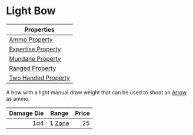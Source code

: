 # Light Bow

| Properties                                                                  |
| --------------------------------------------------------------------------- |
| [Ammo Property](../../Weapon%20Properties/Ammo%20Property.md)               |
| [Expertise Property](../../Weapon%20Properties/Expertise%20Property.md)     |
| [Mundane Property](../../Material%20Properties/Mundane%20Property.md)       |
| [Ranged Property](../../Weapon%20Properties/Ranged%20Property.md)           |
| [Two Handed Property](../../Weapon%20Properties/Two%20Handed%20Property.md) |

A bow with a light manual draw weight that can be used to shoot an [Arrow](../Ammo/Arrow.md) as ammo.

| Damage Die | Range                                                          | Price |
| ---------: | -------------------------------------------------------------- | ----: |
|        1d4 | 1 [Zone](../../../Game%20Procedures/Core%20Procedures/Zone.md) |    25 |
